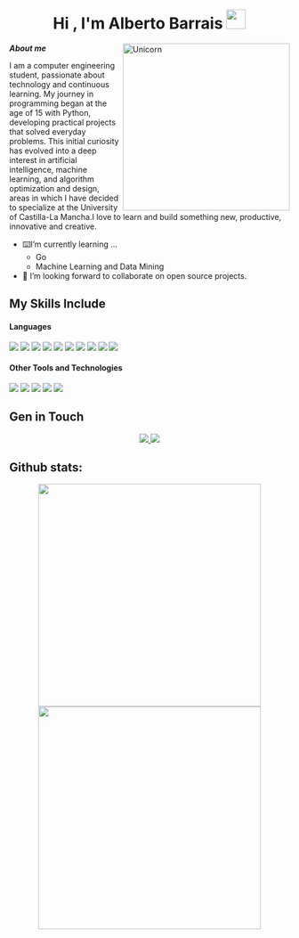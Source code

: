 <h1 align="center"><b>Hi , I'm  Alberto Barrais </b><img src="https://media.giphy.com/media/hvRJCLFzcasrR4ia7z/giphy.gif" width="35"></h1>
<!--  -->
<img align="right" width=300px alt="Unicorn" src="https://media.giphy.com/media/QDjpIL6oNCVZ4qzGs7/giphy.gif?cid=790b76116t3xmoq3zb1ortqhuhu6rprnmt05j0ej8bc29seg&ep=v1_gifs_search&rid=giphy.gif&ct=g" />

***About me***

I am a computer engineering student, passionate about technology and continuous learning. My journey in programming began at the age of 15 with Python, developing practical projects that solved everyday problems. This initial curiosity has evolved into a deep interest in artificial intelligence, machine learning, and algorithm optimization and design, areas in which I have decided to specialize at the University of Castilla-La Mancha.I love to learn and build something new, productive, innovative and creative.
- ⌨️I’m currently learning ...
  - Go
  - Machine Learning and Data Mining
- 👐 I’m looking forward to collaborate on open source projects.
## My Skills Include

<h4> Languages </h4>
<span> 
  <img src= "https://img.shields.io/badge/go-%2300ADD8.svg?style=for-the-badge&logo=go&logoColor=white">
  <img src="https://img.shields.io/badge/python-3670A0?style=for-the-badge&logo=python&logoColor=ffdd54">
  <img src="https://img.shields.io/badge/HTML5-E34F26?style=for-the-badge&logo=html5&logoColor=white">
  <img src="https://img.shields.io/badge/CSS3-1572B6?style=for-the-badge&logo=css3&logoColor=white">
  <img src="https://img.shields.io/badge/JavaScript-F7DF1E?style=for-the-badge&logo=javascript&logoColor=black">
  <img src="https://img.shields.io/badge/Java-ED8B00?style=for-the-badge&logo=java&logoColor=white">
  <img src="https://img.shields.io/badge/C-00599C?style=for-the-badge&logo=c&logoColor=white">
  <img src= "https://img.shields.io/badge/c%23-%23239120.svg?style=for-the-badge&logo=csharp&logoColor=white">
  <img src="https://img.shields.io/badge/Haskell-5e5086?style=for-the-badge&logo=haskell&logoColor=white">
  <img src="https://img.shields.io/badge/astro-%232C2052.svg?style=for-the-badge&logo=astro&logoColor=white">



</span>


<h4> Other Tools and Technologies </h4>
<span>
  <img src="https://img.shields.io/badge/Git-F05032?style=for-the-badge&logo=git&logoColor=white">
  <img src="https://img.shields.io/badge/Visual%20Studio%20Code-0078d7.svg?style=for-the-badge&logo=visual-studio-code&logoColor=white">
  <img src="https://img.shields.io/badge/docker-%230db7ed.svg?style=for-the-badge&logo=docker&logoColor=white">
  <img src="https://img.shields.io/badge/postgres-%23316192.svg?style=for-the-badge&logo=postgresql&logoColor=white">
  <img src="https://img.shields.io/badge/MySQL-00000F?style=for-the-badge&logo=mysql&logoColor=white">




</span>

## Gen in Touch
<div align="center">
<a href="mailto:albertobarraistrabajos@gmail.com">
  <img src="https://img.shields.io/badge/Gmail-D14836?style=for-the-badge&logo=gmail&logoColor=white">
</a>
 <a href= "https://www.linkedin.com/in/alberto-barrais-bellerin/">
    <img src="https://img.shields.io/badge/linkedin-%230077B5.svg?style=for-the-badge&logo=linkedin&logoColor=white">
 </a>
</div>

<h2>Github stats:</h2>

<div align="center">
  <a href="https://github.com/Elanza-48">
    <img src="https://github-readme-stats.vercel.app/api?username=alberto-is&show_icons=true&theme=tokyonight&hide_border=true&locale=en" width="400px">
  </a>
  <a href="https://github.com/Elanza-48">
    <img src="https://github-readme-streak-stats.herokuapp.com/?user=alberto-is&theme=material-palenight" width="400px">
  </a>
</div>

